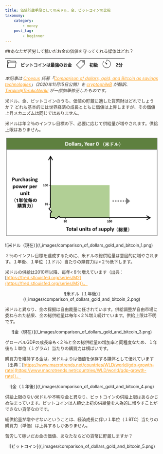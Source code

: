 ```yaml
---
title: 価値貯蔵手段としての米ドル、金、ビットコインの比較
taxonomy:
    category:
        - money
    post_tag:
        - beginner
---
```


<style>
img[alt*="Category"], 
img[alt*="Tag"], 
img[alt*="Time"] {
    width:30px;
    height:30px;
    object-fit: cover;
}
p {
    color: #3d362d;
}
p.center-img {
    text-align:center;
}
a {
    color: #ff9f1c;
}
a:hover {
    color: #2ec4b6;
}
</style>

<script type="text/javascript" src="//ajax.googleapis.com/ajax/libs/jquery/1.10.2/jquery.min.js"></script>
<script language="JavaScript">
$(document).ready( function () {
   $("a[href^='http']").attr('target', '_blank');
})
</script>

##あなたが苦労して稼いだお金の価値を守ってくれる媒体はどれ？

|  ![Category](/_images/category.png)  |  ビットコインは最強のお金  |  ![Tag](/_images/tag.png)  |  初級  | ![Time](/_images/timer.png)  |  2分  |
| ---- | ---- | ---- | ---- | ---- | ---- |

*本記事は [Croesus](https://twitter.com/Croesus_BTC) 氏著「[Comparison of dollars, gold, and Bitcoin as savings technologies](https://twitter.com/Croesus_BTC/status/1327685971685478400?s=20&t=lXmX35FxebqIi4sbx3Bukg)」（2020年11月15日公開）を [cryptophile₿](https://twitter.com/cryptophile_btc) が翻訳、[Teruko@TerukoNeriki](https://twitter.com/TerukoNeriki) が一部加筆修正したものです。*

米ドル、金、ビットコインのうち、価値の貯蔵に適した貨幣財はどれでしょうか？
どれも基本的には世界経済の成長とともに価値は上昇しますが、その価値上昇メカニズムは同じではありません。
 
米ドルは年２％のインフレ目標の下、必要に応じて供給量が増やされます。供給上限はありません。

<p align="center">
    <img src="/_images/comparison_of_dollars_gold_and_bitcoin_1.png" alt="米ドル（現在）">
</p>
![米ドル（現在）](/_images/comparison_of_dollars_gold_and_bitcoin_1.png)

２％のインフレ目標を達成するために、米ドルの総供給量は意図的に増やされます。１年後、１単位（１ドル）当たりの購買力は<２％低下します。

米ドルの供給は2010年以降、毎年<８％増えています（出典：[https://fred.stlouisfed.org/series/M2](https://fred.stlouisfed.org/series/M2)）。

<center>![米ドル（１年後）](/_images/comparison_of_dollars_gold_and_bitcoin_2.png)</center>

米ドルと異なり、金の採掘は自由裁量に任されています。供給調整が自由市場に委ねられた結果、金の総供給量は毎年<２%増え続けています。供給上限は不明です。

<center>![金（現在）](/_images/comparison_of_dollars_gold_and_bitcoin_3.png)</center>

グローバルGDPの成長率も<２％と金の総供給量の増加率と同程度なため、１年後も１単位（１グラム）当たりの購買力は横ばいです。

購買力を維持する金は、米ドルよりは価値を保存する媒体として優れています（出典：[https://www.macrotrends.net/countries/WLD/world/gdp-growth-rate](https://www.macrotrends.net/countries/WLD/world/gdp-growth-rate)）。

<center>![金（１年後）](/_images/comparison_of_dollars_gold_and_bitcoin_4.png)</center>

供給上限のない米ドルや不明な金と異なり、ビットコインの供給上限はあらかじめ決まっています。ビットコインは人類史上初の供給量を人為的に増やすことができない貨幣なのです。

総供給量が増やせないということは、経済成長に伴い１単位（１BTC）当たりの購買力（単価）は上昇するしかありません。

苦労して稼いだお金の価値、あなたならどの貨幣に貯蔵しますか？

<center>![ビットコイン](/_images/comparison_of_dollars_gold_and_bitcoin_5.png)</center>